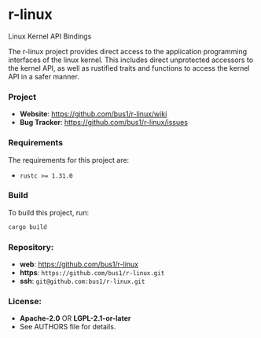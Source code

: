 r-linux
=======

Linux Kernel API Bindings

The r-linux project provides direct access to the application programming
interfaces of the linux kernel. This includes direct unprotected accessors to
the kernel API, as well as rustified traits and functions to access the kernel
API in a safer manner.

### Project

 * **Website**: <https://github.com/bus1/r-linux/wiki>
 * **Bug Tracker**: <https://github.com/bus1/r-linux/issues>

### Requirements

The requirements for this project are:

 * `rustc >= 1.31.0`

### Build

To build this project, run:

```sh
cargo build
```

### Repository:

 - **web**:   <https://github.com/bus1/r-linux>
 - **https**: `https://github.com/bus1/r-linux.git`
 - **ssh**:   `git@github.com:bus1/r-linux.git`

### License:

 - **Apache-2.0** OR **LGPL-2.1-or-later**
 - See AUTHORS file for details.
